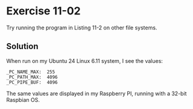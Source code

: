 # Exercise 11-02

Try running the program in Listing 11-2 on other file systems.

## Solution

When run on my Ubuntu 24 Linux 6.11 system, I see the values:

```
_PC_NAME_MAX:  255
_PC_PATH_MAX:  4096
_PC_PIPE_BUF:  4096
```

The same values are displayed in my Raspberry PI, running with a 32-bit Raspbian OS.
